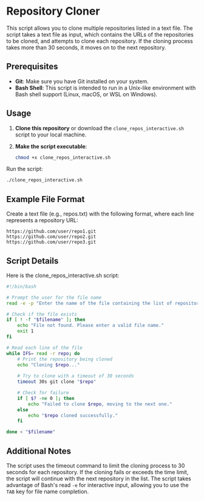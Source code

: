 # Repository Cloner

This script allows you to clone multiple repositories listed in a text file. The script takes a text file as input, which contains the URLs of the repositories to be cloned, and attempts to clone each repository. If the cloning process takes more than 30 seconds, it moves on to the next repository.

## Prerequisites

- **Git**: Make sure you have Git installed on your system.
- **Bash Shell**: This script is intended to run in a Unix-like environment with Bash shell support (Linux, macOS, or WSL on Windows).

## Usage

1. **Clone this repository** or download the `clone_repos_interactive.sh` script to your local machine.

2. **Make the script executable**:

   ```bash
   chmod +x clone_repos_interactive.sh
   ```

Run the script:
```bash
./clone_repos_interactive.sh
```

## Example File Format
Create a text file (e.g., repos.txt) with the following format, where each line represents a repository URL:
```
https://github.com/user/repo1.git
https://github.com/user/repo2.git
https://github.com/user/repo3.git
```

## Script Details
Here is the clone_repos_interactive.sh script:
```bash
#!/bin/bash

# Prompt the user for the file name
read -e -p "Enter the name of the file containing the list of repositories: " filename

# Check if the file exists
if [ ! -f "$filename" ]; then
    echo "File not found. Please enter a valid file name."
    exit 1
fi

# Read each line of the file
while IFS= read -r repo; do
    # Print the repository being cloned
    echo "Cloning $repo..."
    
    # Try to clone with a timeout of 30 seconds
    timeout 30s git clone "$repo"

    # Check for failure
    if [ $? -ne 0 ]; then
        echo "Failed to clone $repo, moving to the next one."
    else
        echo "$repo cloned successfully."
    fi

done < "$filename"

```

## Additional Notes
The script uses the timeout command to limit the cloning process to 30 seconds for each repository.
If the cloning fails or exceeds the time limit, the script will continue with the next repository in the list.
The script takes advantage of Bash's read `-e` for interactive input, allowing you to use the `TAB` key for file name completion.
